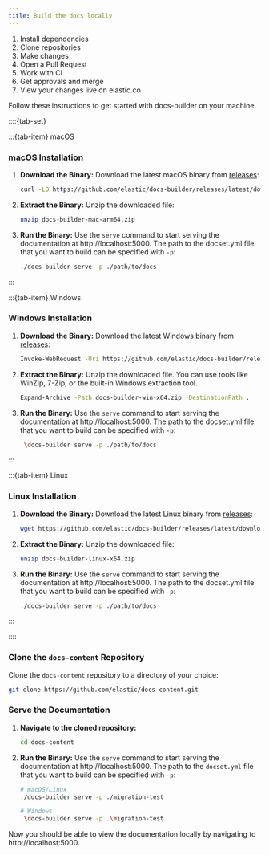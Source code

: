 ```yaml
---
title: Build the docs locally
---
```


1. Install dependencies
2. Clone repositories
3. Make changes
4. Open a Pull Request
5. Work with CI
6. Get approvals and merge
7. View your changes live on elastic.co

Follow these instructions to get started with docs-builder on your machine.

::::{tab-set}

:::{tab-item} macOS

### macOS Installation

1. **Download the Binary:**
   Download the latest macOS binary from [releases](https://github.com/elastic/docs-builder/releases/latest/):
   ```sh
   curl -LO https://github.com/elastic/docs-builder/releases/latest/download/docs-builder-mac-arm64.zip
   ```

2. **Extract the Binary:**
   Unzip the downloaded file:
   ```sh
   unzip docs-builder-mac-arm64.zip
   ```

3. **Run the Binary:**
   Use the `serve` command to start serving the documentation at http://localhost:5000. The path to the docset.yml file that you want to build can be specified with `-p`:
   ```sh
   ./docs-builder serve -p ./path/to/docs
   ```

:::

:::{tab-item} Windows

### Windows Installation

1. **Download the Binary:**
   Download the latest Windows binary from [releases](https://github.com/elastic/docs-builder/releases/latest/):
   ```sh
   Invoke-WebRequest -Uri https://github.com/elastic/docs-builder/releases/latest/download/docs-builder-win-x64.zip -OutFile docs-builder-win-x64.zip
   ```

2. **Extract the Binary:**
   Unzip the downloaded file. You can use tools like WinZip, 7-Zip, or the built-in Windows extraction tool.
   ```sh
   Expand-Archive -Path docs-builder-win-x64.zip -DestinationPath .
   ```

3. **Run the Binary:**
   Use the `serve` command to start serving the documentation at http://localhost:5000. The path to the docset.yml file that you want to build can be specified with `-p`:
   ```sh
   .\docs-builder serve -p ./path/to/docs
   ```

:::

:::{tab-item} Linux

### Linux Installation

1. **Download the Binary:**
   Download the latest Linux binary from [releases](https://github.com/elastic/docs-builder/releases/latest/):
   ```sh
   wget https://github.com/elastic/docs-builder/releases/latest/download/docs-builder-linux-x64.zip
   ```

2. **Extract the Binary:**
   Unzip the downloaded file:
   ```sh
   unzip docs-builder-linux-x64.zip
   ```

3. **Run the Binary:**
   Use the `serve` command to start serving the documentation at http://localhost:5000. The path to the docset.yml file that you want to build can be specified with `-p`:
   ```sh
   ./docs-builder serve -p ./path/to/docs
   ```

:::

::::

### Clone the `docs-content` Repository

Clone the `docs-content` repository to a directory of your choice:
```sh
git clone https://github.com/elastic/docs-content.git
```

### Serve the Documentation

1. **Navigate to the cloned repository:**
   ```sh
   cd docs-content
   ```

2. **Run the Binary:**
   Use the `serve` command to start serving the documentation at http://localhost:5000. The path to the `docset.yml` file that you want to build can be specified with `-p`:
   ```sh
   # macOS/Linux
   ./docs-builder serve -p ./migration-test

   # Windows
   .\docs-builder serve -p .\migration-test
   ```

Now you should be able to view the documentation locally by navigating to http://localhost:5000.
